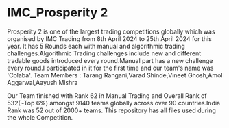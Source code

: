 # IMC_Prosperity 2 
Prosperity 2 is one of the largest trading competitions globally which was organised by IMC Trading from 8th April 2024 to 25th April 2024 for this year.
It has 5 Rounds each with manual and algorithmic trading challenges.Algorithmic Trading challenges include new and different tradable goods introduced every round.Manual part has a new challenge every round.I participated in it for the first time and our team's name was 'Colaba'.
Team Members : Tarang Rangani,Varad Shinde,Vineet Ghosh,Amol Aggarwal,Aayush Mishra

Our Team finished with Rank 62 in Manual Trading and Overall Rank of 532(~Top 6%) amongst 9140 teams globally across over 90 countries.India Rank was 52 out of 2000+ teams.
This repository has all files used during the whole Competition.


